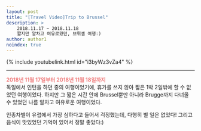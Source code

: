 ```yaml
---
layout: post
title: "[Travel Video]Trip to Brussel"
description: >  
    2018.11.17 ~ 2018.11.18  
    짧지만 알차고 여유로웠던, 브뤼셀 여행:)
author: author1
noindex: true
---
```


{% include youtubelink.html id="i3byWz3vZa4" %}

***

<span style="color:lightcoral"> __2018년 11월 17일부터 2018년 11월 18일까지__  </span>  
독일에서 인턴을 하던 중의 여행이었기에, 휴가를 쓰지 않아 짧은 1박 2일밖에 할 수 없었던 여행이었다. 하지만 그 짧은 시간 안에 Brussel뿐만 아니라 Brugge까지 다녀올 수 있었던 나름 알차고 여유로운 여행이었다.

인종차별이 유럽에서 가장 심하다고 들어서 걱정했는데, 다행히 별 일은 없었다! 그리고 음식이 맛있었던 기억이 있어서 정말 좋았다:)